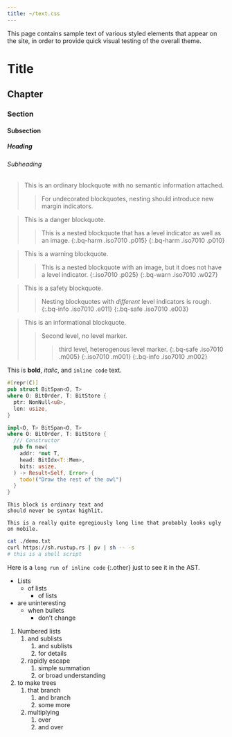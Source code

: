 ```yaml
---
title: ~/text.css
---
```


This page contains sample text of various styled elements that appear on the
site, in order to provide quick visual testing of the overall theme.

# Title

## Chapter

### Section

#### Subsection

##### Heading

###### Subheading

> This is an ordinary blockquote with no semantic information attached.
>
> > For undecorated blockquotes, nesting should introduce new margin indicators.

<!-- -->

> This is a danger blockquote.
>
> > This is a nested blockquote that has a level indicator as well as an image.
> {:.bq-harm .iso7010 .p015}
{:.bq-harm .iso7010 .p010}

<!-- -->

> This is a warning blockquote.
>
> > This is a nested blockquote with an image, but it does not have a level
> > indicator.
> {:.iso7010 .p025}
{:.bq-warn .iso7010 .w027}

<!-- -->

> This is a safety blockquote.
>
> > Nesting blockquotes with *different* level indicators is rough.
> {:.bq-info .iso7010 .e011}
{:.bq-safe .iso7010 .e003}

<!-- -->

> This is an informational blockquote.
>
> > Second level, no level marker.
> > > third level, heterogenous level marker.
> > {:.bq-safe .iso7010 .m005}
> {:.iso7010 .m001}
{:.bq-info .iso7010 .m002}

This is **bold**, *italic*, and `inline code` text.

```rust
#[repr(C)]
pub struct BitSpan<O, T>
where O: BitOrder, T: BitStore {
  ptr: NonNull<u8>,
  len: usize,
}

impl<O, T> BitSpan<O, T>
where O: BitOrder, T: BitStore {
  /// Constructor
  pub fn new(
    addr: *mut T,
    head: BitIdx<T::Mem>,
    bits: usize,
  ) -> Result<Self, Error> {
    todo!("Draw the rest of the owl")
  }
}
```

```text
This block is ordinary text and
should never be syntax highlit.

This is a really quite egregiously long line that probably looks ugly on mobile.
```

```sh
cat ./demo.txt
curl https://sh.rustup.rs | pv | sh -- -s
# this is a shell script
```

Here is a `long run of inline code` {:.other} just to see it in the AST.

- Lists
  - of lists
    - of lists
- are uninteresting
  - when bullets
    - don’t change

1. Numbered lists
   1. and sublists
      1. and sublists
      1. for details
   1. rapidly escape
      1. simple summation
      1. or broad understanding
1. to make trees
   1. that branch
      1. and branch
      1. some more
   1. multiplying
      1. over
      1. and over
